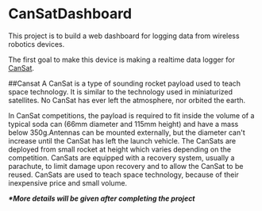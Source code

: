 # CanSatDashboard

This project is to build a web dashboard for logging data from wireless robotics devices.

The first goal to make this device is making a realtime data logger for [CanSat](https://en.wikipedia.org/wiki/CanSat#:~:targetText=A%20CanSat%20is%20a%20type,atmosphere%2C%20nor%20orbited%20the%20earth). 

##Cansat
A CanSat is a type of sounding rocket payload used to teach space technology. 
It is similar to the technology used in miniaturized satellites. 
No CanSat has ever left the atmosphere, nor orbited the earth.

In CanSat competitions, the payload is required to fit inside the volume of a typical soda can 
(66mm diameter and 115mm height) and have a mass below 350g.Antennas can be mounted externally, 
but the diameter can't increase until the CanSat has left the launch vehicle. 
The CanSats are deployed from small rocket at height which varies depending on the competition.
CanSats are equipped with a recovery system, usually a parachute, to limit damage upon recovery and to 
allow the CanSat to be reused. CanSats are used to teach space technology, because of their inexpensive price 
and small volume.

**_*More details will be given after completing the project_**
